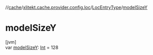 //[cache](../../../index.md)/[xlitekt.cache.provider.config.loc](../index.md)/[LocEntryType](index.md)/[modelSizeY](model-size-y.md)

# modelSizeY

[jvm]\
var [modelSizeY](model-size-y.md): [Int](https://kotlinlang.org/api/latest/jvm/stdlib/kotlin/-int/index.html) = 128
